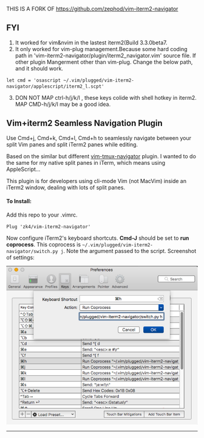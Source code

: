 
THIS IS A FORK OF https://github.com/zephod/vim-iterm2-navigator
## FYI 
1. It worked for vim&nvim in the lastest iterm2(Build 3.3.0beta7.
2. It only worked for vim-plug management.Because some hard coding path in 'vim-iterm2-navigator/plugin/iterm2_navigator.vim' source file. If  other plugin Mangerment other than vim-plug. Change the below path, and it should work.
```
let cmd = 'osascript ~/.vim/plugged/vim-iterm2-navigator/applescript/iterm2_l.scpt'

```

3. DON NOT  MAP ctrl-h/j/k/l , these keys colide with shell hotkey in iterm2. MAP CMD-h/j/k/l may be a good idea.






## Vim+iterm2 Seamless Navigation Plugin

Use Cmd+j, Cmd+k, Cmd+l, Cmd+h to seamlessly navigate between your split Vim panes and split iTerm2 panes while editing.

Based on the similar but different [vim-tmux-navigator](https://github.com/christoomey/vim-tmux-navigator) plugin. I wanted to do the same for my native split panes in iTerm, which means using AppleScript...

This plugin is for developers using cli-mode Vim (not MacVim) inside an iTerm2 window, dealing with lots of split panes.

#### To Install:

Add this repo to your .vimrc.
```
Plug 'zk4/vim-iterm2-navigator'
```

Now configure iTerm2's keyboard shortcuts. **Cmd-J** should be set to **run coprocess**. This coprocess is `~/.vim/plugged/vim-iterm2-navigator/switch.py j`. Note the argument passed to the script.  Screenshot of settings:

![iterm2 config keys](mappings.jpg)

---

